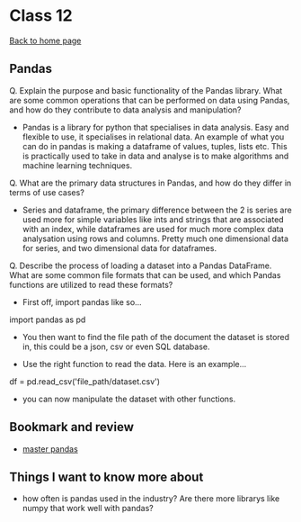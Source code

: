 # Class 12

[Back to home page](../README.md)

## Pandas

Q. Explain the purpose and basic functionality of the Pandas library. What are some common operations that can be performed on data using Pandas, and how do they contribute to data analysis and manipulation?

- Pandas is a library for python that specialises in data analysis. Easy and flexible to use, it specialises in relational data. An example of what you can do in pandas is making a dataframe of values, tuples, lists etc. This is practically used to take in data and analyse is to make algorithms and machine learning techniques.

Q. What are the primary data structures in Pandas, and how do they differ in terms of use cases?

- Series and dataframe, the primary difference between the 2 is series are used more for simple variables like ints and strings that are associated with an index, while dataframes are used for much more complex data analysation using rows and columns. Pretty much one dimensional data for series, and two dimensional data for dataframes.

Q. Describe the process of loading a dataset into a Pandas DataFrame. What are some common file formats that can be used, and which Pandas functions are utilized to read these formats?

- First off, import pandas like so...

import pandas as pd

- You then want to find the file path of the document the dataset is stored in, this could be a json, csv or even SQL database.

- Use the right function to read the data. Here is an example...

df = pd.read_csv('file_path/dataset.csv')

- you can now manipulate the dataset with other functions.

## Bookmark and review

- [master pandas](https://towardsdatascience.com/be-a-more-efficient-data-scientist-today-master-pandas-with-this-guide-ea362d27386)

## Things I want to know more about

- how often is pandas used in the industry? Are there more librarys like numpy that work well with pandas?
